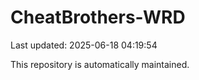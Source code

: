 # CheatBrothers-WRD

Last updated: 2025-06-18 04:19:54

This repository is automatically maintained.
